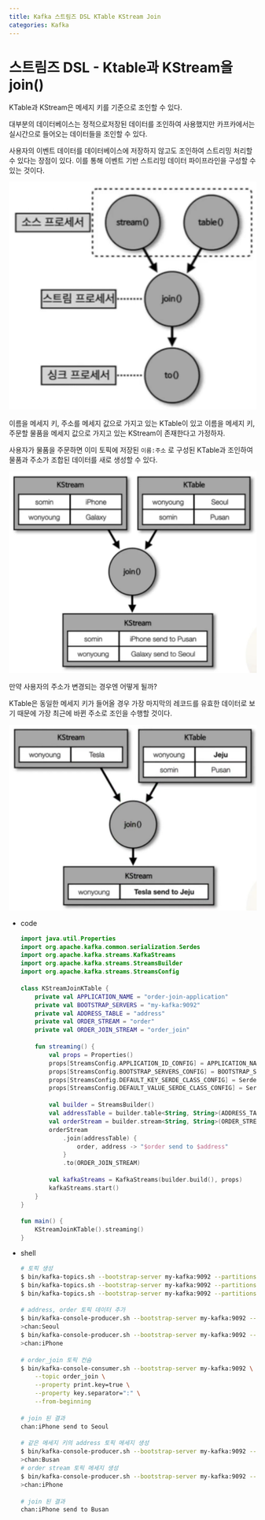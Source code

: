 ```yaml
---
title: Kafka 스트림즈 DSL KTable KStream Join
categories: Kafka
---
```


# 스트림즈 DSL - Ktable과 KStream을 join()

KTable과 KStream은 메세지 키를 기준으로 조인할 수 있다. 

대부분의 데이터베이스는 정적으로저장된 데이터를 조인하여 사용했지만 카프카에서는 실시간으로 들어오는 데이터들을 조인할 수 있다. 

사용자의 이벤트 데이터를 데이터베이스에 저장하지 않고도 조인하여 스트리밍 처리할 수 있다는 장점이 있다. 이를 통해 이벤트 기반 스트리밍 데이터 파이프라인을 구성할 수 있는 것이다.

![Untitled](/images/kafka/Untitled%2010.png)

이름을 메세지 키, 주소를 메세지 값으로 가지고 있는 KTable이 있고 이름을 메세지 키, 주문할 물품을 메세지 값으로 가지고 있는 KStream이 존재한다고 가정하자. 

사용자가 물품을 주문하면 이미 토픽에 저장된 `이름:주소` 로 구성된 KTable과 조인하여 물품과 주소가 조합된 데이터를 새로 생성할 수 있다.

![Untitled](/images/kafka/Untitled%2011.png)

만약 사용자의 주소가 변경되는 경우엔 어떻게 될까?

KTable은 동일한 메세지 키가 들어올 경우 가장 마지막의 레코드를 유효한 데이터로 보기 때문에 가장 최근에 바뀐 주소로 조인을 수행할 것이다.

![Untitled](/images/kafka/Untitled%2012.png)

- code
    
    ```kotlin
    import java.util.Properties
    import org.apache.kafka.common.serialization.Serdes
    import org.apache.kafka.streams.KafkaStreams
    import org.apache.kafka.streams.StreamsBuilder
    import org.apache.kafka.streams.StreamsConfig
    
    class KStreamJoinKTable {
        private val APPLICATION_NAME = "order-join-application"
        private val BOOTSTRAP_SERVERS = "my-kafka:9092"
        private val ADDRESS_TABLE = "address"
        private val ORDER_STREAM = "order"
        private val ORDER_JOIN_STREAM = "order_join"
    
        fun streaming() {
            val props = Properties()
            props[StreamsConfig.APPLICATION_ID_CONFIG] = APPLICATION_NAME
            props[StreamsConfig.BOOTSTRAP_SERVERS_CONFIG] = BOOTSTRAP_SERVERS
            props[StreamsConfig.DEFAULT_KEY_SERDE_CLASS_CONFIG] = Serdes.String().javaClass
            props[StreamsConfig.DEFAULT_VALUE_SERDE_CLASS_CONFIG] = Serdes.String().javaClass
    
            val builder = StreamsBuilder()
            val addressTable = builder.table<String, String>(ADDRESS_TABLE)
            val orderStream = builder.stream<String, String>(ORDER_STREAM)
            orderStream
                .join(addressTable) {
                    order, address -> "$order send to $address"
                }
                .to(ORDER_JOIN_STREAM)
    
            val kafkaStreams = KafkaStreams(builder.build(), props)
            kafkaStreams.start()
        }
    }
    
    fun main() {
        KStreamJoinKTable().streaming()
    }
    ```
    
- shell
    
    ```bash
    # 토픽 생성
    $ bin/kafka-topics.sh --bootstrap-server my-kafka:9092 --partitions 3 --topic address --create
    $ bin/kafka-topics.sh --bootstrap-server my-kafka:9092 --partitions 3 --topic order --create
    $ bin/kafka-topics.sh --bootstrap-server my-kafka:9092 --partitions 3 --topic order_join --create
    
    # address, order 토픽 데이터 추가
    $ bin/kafka-console-producer.sh --bootstrap-server my-kafka:9092 --topic address --property "parse.key=true" --property "key.separator=:"
    >chan:Seoul
    $ bin/kafka-console-producer.sh --bootstrap-server my-kafka:9092 --topic order --property "parse.key=true" --property "key.separator=:"
    >chan:iPhone
    
    # order_join 토픽 컨슘
    $ bin/kafka-console-consumer.sh --bootstrap-server my-kafka:9092 \
    	--topic order_join \
    	--property print.key=true \
    	--property key.separator=":" \
    	--from-beginning
    
    # join 된 결과
    chan:iPhone send to Seoul
    
    # 같은 메세지 키의 address 토픽 메세지 생성
    $ bin/kafka-console-producer.sh --bootstrap-server my-kafka:9092 --topic address --property "parse.key=true" --property "key.separator=:"
    >chan:Busan
    # order stream 토픽 메세지 생성
    $ bin/kafka-console-producer.sh --bootstrap-server my-kafka:9092 --topic order --property "parse.key=true" --property "key.separator=:"
    >chan:iPhone
    
    # join 된 결과
    chan:iPhone send to Busan
    ```